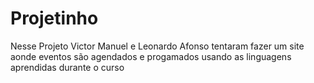 # Projetinho
Nesse Projeto Victor Manuel e Leonardo Afonso tentaram fazer um site aonde eventos são agendados e progamados usando as linguagens aprendidas durante o curso
